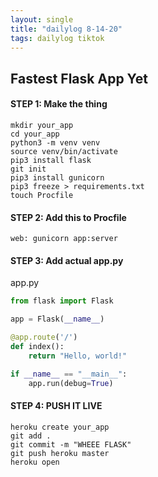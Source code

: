 ```yaml
---
layout: single
title: "dailylog 8-14-20"
tags: dailylog tiktok
---
```


## Fastest Flask App Yet

#### STEP 1: Make the thing

```
mkdir your_app
cd your_app
python3 -m venv venv
source venv/bin/activate
pip3 install flask
git init
pip3 install gunicorn
pip3 freeze > requirements.txt
touch Procfile
```

#### STEP 2: Add this to Procfile

```
web: gunicorn app:server
```

#### STEP 3: Add actual app.py

app.py

```python
from flask import Flask

app = Flask(__name__)

@app.route('/')
def index():
    return "Hello, world!"

if __name__ == "__main__":
    app.run(debug=True)

```

#### STEP 4: PUSH IT LIVE

```
heroku create your_app
git add .
git commit -m "WHEEE FLASK"
git push heroku master
heroku open
```
